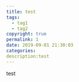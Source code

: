 ```yaml
---
title: test
tags:
  - tag1
  - tag2
copyright: true
permalink: 1
date: 2019-09-01 21:30:03
categories:
description:test
---
```






test

<!-- more -->